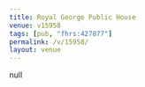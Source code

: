 ```yaml
---
title: Royal George Public House
venue: v15958
tags: [pub, "fhrs:427877"]
permalink: /v/15958/
layout: venue
---
```

null